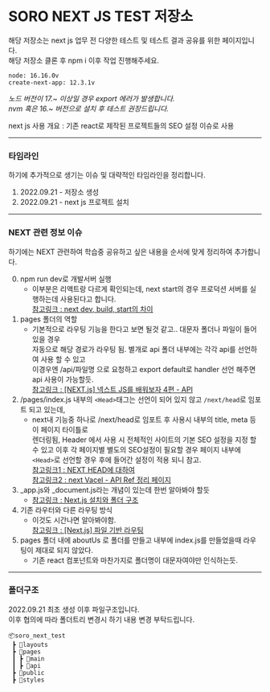 # SORO NEXT JS TEST 저장소

해당 저장소는 next js 업무 전 다양한 테스트 및 테스트 결과 공유를 위한 페이지입니다.  
해당 저장소 클론 후 npm i 이후 작업 진행해주세요.


```
node: 16.16.0v
create-next-app: 12.3.1v
```
*노드 버전이 17.~ 이상일 경우 export 에러가 발생합니다.*  
*nvm 혹은 16.~ 버전으로 설치 후 테스트 권장드립니다.*

next js 사용 개요 : 기존 react로 제작된 프로젝트들의 SEO 설정 이슈로 사용

- - -
### 타임라인

하기에 추가적으로 생기는 이슈 및 대략적인 타임라인을 정리합니다.  

1. 2022.09.21 - 저장소 생성
2. 2022.09.21 - next js 프로젝트 설치

- - -

### NEXT 관련 정보 이슈

하기에는 NEXT 관련하여 학습중 공유하고 싶은 내용을 순서에 맞게 정리하여 추가합니다.

0. npm run dev로 개발서버 실행
    - 이부분은 리액트랑 다르게 확인되는데, next start의 경우 프로덕션 서버를 실행하는데 사용된다고 합니다.  
    [참고링크 : next dev, build, start의 차이](https://maybe-b50.tistory.com/79)
1. pages 폴더의 역할
    - 기본적으로 라우팅 기능을 한다고 보면 될것 같고.. 대문자 폴더나 파일이 들어있을 경우  
    자동으로 해당 경로가 라우팅 됨. 별개로 api 폴더 내부에는 각각 api를 선언하여 사용 할 수 있고  
    이경우엔 /api/파일명 으로 요청하고 export default로 handler 선언 해주면 api 사용이 가능할듯.  
    [참고링크 : [NEXT.js] 넥스트 JS를 배워보자 4편 - API](https://mingeesuh.tistory.com/entry/NEXTjs-%EB%84%A5%EC%8A%A4%ED%8A%B8-JS%EB%A5%BC-%EB%B0%B0%EC%9B%8C%EB%B3%B4%EC%9E%90-4%ED%8E%B8-API-Routes)
2. /pages/index.js 내부의 `<Head>`태그는 선언이 되어 있지 않고 `/next/head`로 임포트 되고 있는데,  
    - next내 기능중 하나로 /next/head로 임포트 후 사용시 내부의 title, meta 등이 페이지 타이틀로  
    렌더링됨, Header 에서 사용 시 전체적인 사이트의 기본 SEO 설정을 지정 할 수 있고 이후
    각 페이지별 별도의 SEO설정이 필요할 경우 페이지 내부에 `<Head>`로 선언할 경우
    후에 들어간 설정이 적용 되니 참고.  
    [참고링크1 : NEXT HEAD에 대하여](https://velog.io/@cyranocoding/NEXT-HEAD-%EC%97%90-%EB%8C%80%ED%95%98%EC%97%AC)  
    [참고링크2 : next Vacel - API Ref 정리 페이지](https://nextjs.org/docs/api-reference/next/head)
3. _app.js와 _document.js라는 개념이 있는데 한번 알아봐야 할듯
    - [참고링크 : Next.js 설치와 폴더 구조](https://jobdong7757.tistory.com/153)
4. 기존 라우터와 다른 라우팅 방식
    - 이것도 시간나면 알아봐야함.  
    [참고링크 : [Next.js] 파일 기반 라우팅](https://hyemgu.tistory.com/253)
5. pages 폴더 내에 aboutUs 로 폴더를 만들고 내부에 index.js를 만들었을때 라우팅이 제대로 되지 않았다.
    - 기존 react 컴포넌트와 마찬가지로 폴더명이 대문자여야만 인식하는듯.
- - -

### 폴더구조

2022.09.21 최초 생성 이후 파일구조입니다.  
이후 협의에 따라 폴더트리 변경시 하기 내용 변경 부탁드립니다.

```
📦soro_next_test  
 ┣ 📂layouts  
 ┣ 📂pages  
 ┃ ┣ 📂main  
 ┃ ┣ 📂api  
 ┣ 📂public  
 ┣ 📂styles  
 ```